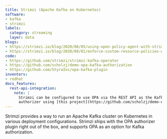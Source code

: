```yaml
---
title: Strimzi (Apache Kafka on Kubernetes)
software:
- kafka
- strimzi
labels:
  category: streaming
  layer: data
blogs:
- https://strimzi.io/blog/2020/08/05/using-open-policy-agent-with-strimzi-and-apache-kafka/
- https://strimzi.io/blog/2020/09/01/enforce-custom-resource-policies-with-opa-gatekeeper/
code:
- https://github.com/strimzi/strimzi-kafka-operator
- https://github.com/scholzj/demo-opa-kafka-authorization
- https://github.com/StyraInc/opa-kafka-plugin
inventors:
- redhat
docs_features:
  rest-api-integration:
    note: |
      Strimzi can be configured to use OPA via the REST API as the Kafka
      authorizer using [this project](https://github.com/scholzj/demo-opa-kafka-authorization).
---
```

Strimzi provides a way to run an Apache Kafka cluster on Kubernetes in various deployment configurations. Strimzi ships with the OPA authorizer plugin right out of the box, and supports OPA as an option for Kafka authorization.
